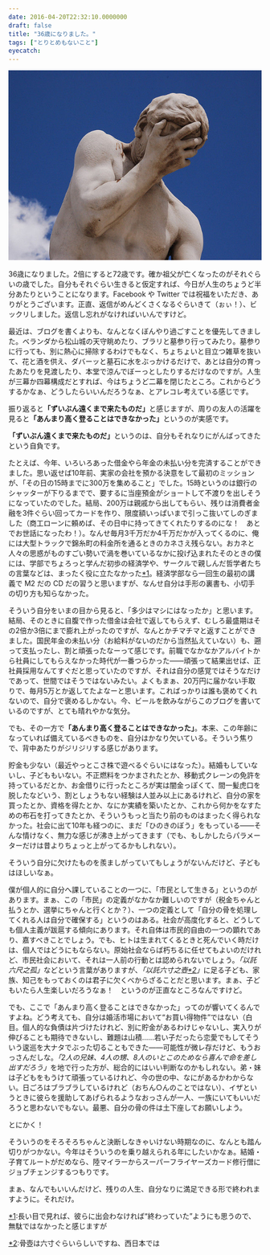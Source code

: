 ```yaml
---
date: 2016-04-20T22:32:10.0000000
draft: false
title: "36歳になりました。"
tags: ["とりとめもないこと"]
eyecatch: 
---
```

<p><span itemscope itemtype="http://schema.org/Photograph"><img src="20160420212036.jpg" alt="f:id:daruyanagi:20160420212036j:plain" title="f:id:daruyanagi:20160420212036j:plain" class="hatena-fotolife" itemprop="image"></span></p><p>36歳になりました。2倍にすると72歳です。確か祖父が亡くなったのがそれぐらいの歳でした。自分もそれぐらい生きると仮定すれば、今日が人生のちょうど半分あたりということになります。Facebook や Twitter では祝福をいただき、ありがとうございます。正直、返信がめんどくさくなるぐらいきて（ぉぃ！）、ビックリしました。返信し忘れがなければいいんですけど。</p><p>最近は、ブログを書くよりも、なんとなくぼんやり過ごすことを優先してきました。ベランダから松山城の天守眺めたり、ブラリと墓参り行ってみたり。墓参りに行っても、別に熱心に掃除するわけでもなく、ちょちょいと目立つ雑草を抜いて、花と酒を供え、ダバーッと墓石に水をぶっかけるだけで、あとは自分の育ったあたりを見渡したり、本堂で涼んでぼーっとしたりするだけなのですが。人生が三幕か四幕構成だとすれば、今はちょうど二幕を閉じたところ。これからどうするかなぁ、どうしたらいいんだろうなぁ、とアレコレ考えている感じです。</p><p>振り返ると<b>「ずいぶん遠くまで来たものだ」</b>と感じますが、周りの友人の活躍を見ると<b>「あんまり高く登ることはできなかった」</b>というのが実感です。</p><p><b>「ずいぶん遠くまで来たものだ」</b>というのは、自分もそれなりにがんばってきたという自負です。</p><p>たとえば、今年、いろいろあった借金やら年金の未払い分を完済することができました。思い返せば10年前、実家の会社を預かる決意をして最初のミッションが、「その日の15時までに300万を集めること」でした。15時というのは銀行のシャッターが下りるまでで、要するに当座預金がショートして不渡りを出しそうになっていたのでした。結局、200万は親戚から出してもらい、残りは消費者金融を3件ぐらい回ってカードを作り、限度額いっぱいまで引っこ抜いてしのぎました（商工ローンに頼めば、その日中に持ってきてくれたりするのにな！　あとでお世話になったわ！）。なんせ毎月3千万だか4千万だかが入ってくるのに、俺には大型トラックで錦糸町の料金所を通るときのカネさえ残らない。おカネと人々の思惑がものすごい勢いで渦を巻いているなかに投げ込まれたそのときの僕には、学部でちょろっと学んだ初歩の経済学や、サークルで親しんだ哲学者たちの言葉などは、まったく役に立たなかった<a href="#f-c18d69c4" name="fn-c18d69c4" title="長い目で見れば、彼らに出会わなければ“終わっていた”ようにも思うので、無駄ではなかったと感じますが">*1</a>。経済学部なら一回生の最初の講義で M2 だの CD だの習うと思いますが、なんせ自分は手形の裏書も、小切手の切り方も知らなかった。</p><p>そういう自分をいまの目から見ると、「多少はマシにはなったか」と思います。結局、そのときに自腹で作った借金は会社で返してもらえず、むしろ最盛期はその2倍か3倍にまで膨れ上がったのですが、なんとかチマチマと返すことができました。国民年金の未払い分（お給料がないのだから当然払えていない）も、遡って支払ったし、割と頑張ったなーって感じです。前職でなかなかアルバイトから社員にしてもらえなかった時代が一番つらかった――頑張って結果出せば、正社員採用なんてすぐだと思っていたのですが、それは自分の感覚ではそうなだけであって、世間ではそうではないみたい。よくもまぁ、20万円に届かない手取りで、毎月5万とか返してたよなーと思います。こればっかりは誰も褒めてくれないので、自分で褒めるしかない。今、ビールを飲みながらこのブログを書いているのですが、とても晴れやかな気分。</p><p>でも、その一方で<b>「あんまり高く登ることはできなかった」</b>。本来、この年齢になっていれば備えているべきものを、自分はかなり欠いている。そういう焦りで、背中あたりがジリジリする感じがあります。</p><p>貯金も少ない（最近やっとこさ株で遊べるぐらいにはなった）。結婚もしていないし、子どももいない。不正燃料をつかまされたとか、移動式クレーンの免許を持っているだとか、お金借りに行ったところが実は闇金っぽくて、間一髪虎口を脱したなどいう、割としょうもない経験は人並み以上にあるけれど、自分の家を買ったとか、資格を得たとか、なにか実績を築いたとか、これから何かをなすための布石を打ってきたとか、そういうもっと当たり前のものはまったく得られなかった。社会に出て10年も経つのに、まだ「ひのきのぼう」をもっている――そんな情けなく、無力な感じが沸き上がってきます（でも、もしかしたらパラメーターだけは昔よりちょっと上がってるかもしれない）。</p><p>そういう自分に欠けたものを羨ましがっていてもしょうがないんだけど、子どもはほしいなぁ。</p><p>僕が個人的に自分へ課していることの一つに、「市民として生きる」というのがあります。まぁ、この「市民」の定義がなかなか難しいのですが（税金ちゃんと払うとか、選挙にちゃんと行くとか？）、一つの定義として「自分の骨を処理してくれる人は自分で確保する」というのはある。社会が高度化すると、どうしても個人主義が跋扈する傾向にあります。それ自体は市民的自由の一つの顕れであり、嘉すべきことでしょう。でも、ヒトは生まれてくるときと死んでいく時だけは、個人ではどうにもならない。原始社会ならば朽ちるに任せてもよいのだけれど、市民社会において、それは一人前の行動とは認められないでしょう。<i>「以託六尺之孤」</i>などという言葉がありますが、<i>「以託六寸之壺<a href="#f-44d7c9eb" name="fn-44d7c9eb" title="骨壺は六寸ぐらいらしいですね、西日本では">*2</a>」</i>に足る子ども、家族、知己をもっておくのは君子に欠くべからざることだと思います。まぁ、子どもいたら人生楽しいだろうなぁ！　というのが正直なところなんですけど。</p><p>でも、ここで「あんまり高く登ることはできなかった」ってのが響いてくるんですよね。どう考えても、自分は婚活市場において“お買い得物件”ではない（白目。個人的な負債は片づけたけれど、別に貯金があるわけじゃないし、実入りが伸びることも期待できないし、難題は山積……若い子だったら恋愛でもしてそういう逡巡を大ナタでぶった切ることもできた――可能性が微レ存だけど、もうおっさんだしな。<i>「2人の兄妹、4人の甥、8人のいとこのためなら喜んで命を差し出すだろう」</i>を地で行った方が、総合的にはいい判断なのかもしれない。弟・妹は子どもをもうけて頑張っているけれど、今の世の中、なにがあるかわからない。日ごろはブラブラしているけれど（おちん○んのことではない）、イザというときに彼らを援助してあげられるようなおっさんが一人、一族にいてもいいだろうと思わないでもない。最悪、自分の骨の件は土下座してお願いしよう。</p><p>とにかく！</p><p>そういうのをそろそろちゃんと決断しなきゃいけない時期なのに、なんとも踏ん切りがつかない。今年はそういうのを乗り越えられる年にしたいかなぁ。結婚・子育てルートがだめなら、陸マイラーからスーパーフライヤーズカード修行僧にジョブチェンジするつもりです。</p><p>まぁ、なんでもいいんだけど、残りの人生、自分なりに満足できる形で終われますように。それだけ。</p>
<div class="footnote">
<p class="footnote"><a href="#fn-c18d69c4" name="f-c18d69c4" class="footnote-number">*1</a><span class="footnote-delimiter">:</span><span class="footnote-text">長い目で見れば、彼らに出会わなければ“終わっていた”ようにも思うので、無駄ではなかったと感じますが</span></p>
<p class="footnote"><a href="#fn-44d7c9eb" name="f-44d7c9eb" class="footnote-number">*2</a><span class="footnote-delimiter">:</span><span class="footnote-text">骨壺は六寸ぐらいらしいですね、西日本では</span></p>
</div>